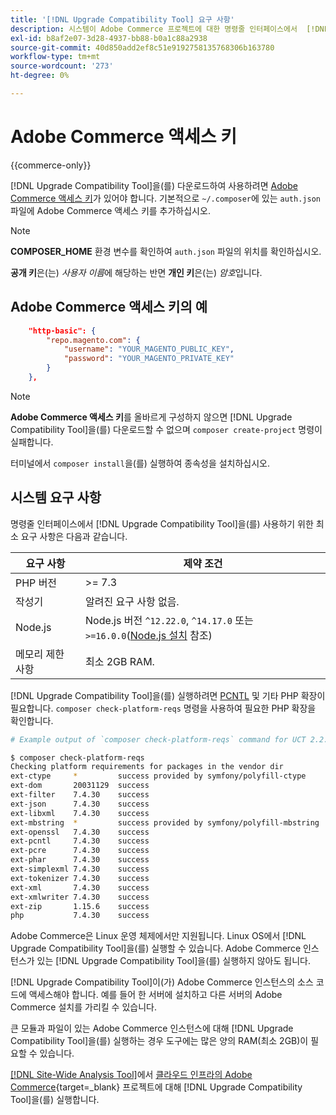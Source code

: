 ```yaml
---
title: '[!DNL Upgrade Compatibility Tool] 요구 사항'
description: 시스템이 Adobe Commerce 프로젝트에 대한 명령줄 인터페이스에서  [!DNL Upgrade Compatibility Tool] 을(를) 실행하는 데 필요한 요구 사항을 충족하는지 확인하십시오.
exl-id: b8af2e07-3d28-4937-bb88-b0a1c88a2938
source-git-commit: 40d850add2ef8c51e9192758135768306b163780
workflow-type: tm+mt
source-wordcount: '273'
ht-degree: 0%

---
```


# Adobe Commerce 액세스 키

{{commerce-only}}

[!DNL Upgrade Compatibility Tool]을(를) 다운로드하여 사용하려면 [Adobe Commerce 액세스 키](https://developer.adobe.com/commerce/marketplace/guides/sellers/profile-information/#access-keys)가 있어야 합니다. 기본적으로 `~/.composer`에 있는 `auth.json` 파일에 Adobe Commerce 액세스 키를 추가하십시오.

>[!NOTE]
>
>**COMPOSER_HOME** 환경 변수를 확인하여 `auth.json` 파일의 위치를 확인하십시오.

**공개 키**&#x200B;은(는) _사용자 이름_&#x200B;에 해당하는 반면 **개인 키**&#x200B;은(는) _암호_&#x200B;입니다.

## Adobe Commerce 액세스 키의 예

```json
    "http-basic": {
        "repo.magento.com": {
            "username": "YOUR_MAGENTO_PUBLIC_KEY",
            "password": "YOUR_MAGENTO_PRIVATE_KEY"
        }
    },
```

>[!NOTE]
>
> **Adobe Commerce 액세스 키**&#x200B;를 올바르게 구성하지 않으면 [!DNL Upgrade Compatibility Tool]을(를) 다운로드할 수 없으며 `composer create-project` 명령이 실패합니다.

터미널에서 `composer install`을(를) 실행하여 종속성을 설치하십시오.

## 시스템 요구 사항

명령줄 인터페이스에서 [!DNL Upgrade Compatibility Tool]을(를) 사용하기 위한 최소 요구 사항은 다음과 같습니다.

| **요구 사항** | **제약 조건** |
|----------------|-----------------|
| PHP 버전 | >= 7.3 |
| 작성기 | 알려진 요구 사항 없음. |
| Node.js | Node.js 버전 `^12.22.0`, `^14.17.0` 또는 `>=16.0.0`([Node.js 설치](https://nodejs.org/en/learn/getting-started/how-to-install-nodejs) 참조) |
| 메모리 제한 사항 | 최소 2GB RAM. |

[!DNL Upgrade Compatibility Tool]을(를) 실행하려면 [PCNTL](https://www.php.net/manual/en/book.pcntl.php) 및 기타 PHP 확장이 필요합니다. `composer check-platform-reqs` 명령을 사용하여 필요한 PHP 확장을 확인합니다.

```bash
# Example output of `composer check-platform-reqs` command for UCT 2.2.6 and PHP 7.4:

$ composer check-platform-reqs
Checking platform requirements for packages in the vendor dir
ext-ctype     *         success provided by symfony/polyfill-ctype
ext-dom       20031129  success
ext-filter    7.4.30    success
ext-json      7.4.30    success
ext-libxml    7.4.30    success
ext-mbstring  *         success provided by symfony/polyfill-mbstring
ext-openssl   7.4.30    success
ext-pcntl     7.4.30    success
ext-pcre      7.4.30    success
ext-phar      7.4.30    success
ext-simplexml 7.4.30    success
ext-tokenizer 7.4.30    success
ext-xml       7.4.30    success
ext-xmlwriter 7.4.30    success
ext-zip       1.15.6    success
php           7.4.30    success
```

Adobe Commerce은 Linux 운영 체제에서만 지원됩니다. Linux OS에서 [!DNL Upgrade Compatibility Tool]을(를) 실행할 수 있습니다. Adobe Commerce 인스턴스가 있는 [!DNL Upgrade Compatibility Tool]을(를) 실행하지 않아도 됩니다.

[!DNL Upgrade Compatibility Tool]이(가) Adobe Commerce 인스턴스의 소스 코드에 액세스해야 합니다. 예를 들어 한 서버에 설치하고 다른 서버의 Adobe Commerce 설치를 가리킬 수 있습니다.

큰 모듈과 파일이 있는 Adobe Commerce 인스턴스에 대해 [!DNL Upgrade Compatibility Tool]을(를) 실행하는 경우 도구에는 많은 양의 RAM(최소 2GB)이 필요할 수 있습니다.

[[!DNL Site-Wide Analysis Tool]](https://experienceleague.adobe.com/docs/commerce-operations/upgrade-guide/upgrade-compatibility-tool/use-upgrade-compatibility-tool/integrate-analysis-tool.html)에서 [클라우드 인프라의 Adobe Commerce](https://experienceleague.adobe.com/docs/commerce-cloud-service/user-guide/project/overview.html){target=_blank} 프로젝트에 대해 [!DNL Upgrade Compatibility Tool]을(를) 실행합니다.
